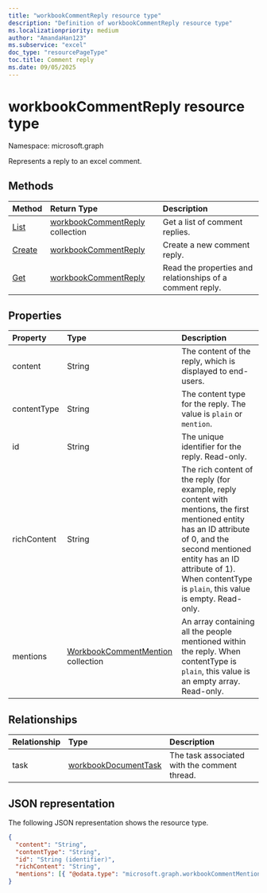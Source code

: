 ```yaml
---
title: "workbookCommentReply resource type"
description: "Definition of workbookCommentReply resource type"
ms.localizationpriority: medium
author: "AmandaHan123"
ms.subservice: "excel"
doc_type: "resourcePageType"
toc.title: Comment reply
ms.date: 09/05/2025
---
```


# workbookCommentReply resource type

Namespace: microsoft.graph

Represents a reply to an excel comment.

## Methods

| Method       | Return Type | Description |
|:-------------|:------------|:------------|
| [List](../api/workbookcomment-list-replies.md) | [workbookCommentReply](workbookcommentreply.md) collection | Get a list of comment replies. |
| [Create](../api/workbookcomment-post-replies.md) | [workbookCommentReply](workbookcommentreply.md) | Create a new comment reply. |
| [Get](../api/workbookcommentreply-get.md) | [workbookCommentReply](workbookcommentreply.md) | Read the properties and relationships of a comment reply. |

## Properties

| Property     | Type        | Description |
|:-------------|:------------|:------------|
|content|String|The content of the reply, which is displayed to end-users.|
|contentType|String|The content type for the reply. The value is `plain` or `mention`.|
|id|String|The unique identifier for the reply. Read-only.|
|richContent|String|The rich content of the reply (for example, reply content with mentions, the first mentioned entity has an ID attribute of 0, and the second mentioned entity has an ID attribute of 1). When contentType is `plain`, this value is empty. Read-only.|
|mentions|[WorkbookCommentMention](workbookcommentmention.md) collection|An array containing all the people mentioned within the reply. When contentType is `plain`, this value is an empty array. Read-only.|

## Relationships

|Relationship|Type|Description|
|:---|:---|:---|
|task|[workbookDocumentTask](workbookdocumenttask.md)|The task associated with the comment thread.|

## JSON representation

The following JSON representation shows the resource type.

<!-- {
  "blockType": "resource",
  "optionalProperties": [

  ],
  "@odata.type": "microsoft.graph.workbookCommentReply",
  "keyProperty": "id"
}-->

```json
{
  "content": "String",
  "contentType": "String",
  "id": "String (identifier)",
  "richContent": "String",
  "mentions": [{ "@odata.type": "microsoft.graph.workbookCommentMention" }]
}
```

<!-- uuid: 16cd6b66-4b1a-43a1-adaf-3a886856ed98
2019-02-04 14:57:30 UTC -->
<!-- {
  "type": "#page.annotation",
  "description": "workbookCommentReply resource",
  "keywords": "",
  "section": "documentation",
  "tocPath": ""
}-->


